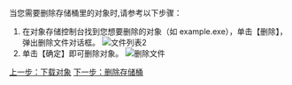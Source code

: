 当您需要删除存储桶里的对象时,请参考以下步骤：  
1. 在对象存储控制台找到您想要删除的对象（如 example.exe），单击【删除】，弹出删除文件对话框。
 ![文件列表2](http://imgcache.tcecqpoc.fsphere.cn/image/mc.qcloudimg.com/static/img/18ed2294f880e3e886fc0159d91a52d4/image.png)
2. 单击【确定】即可删除对象。
![删除文件](http://imgcache.tcecqpoc.fsphere.cn/image/mc.qcloudimg.com/static/img/4cbfb138030c5f141279f1dc1916f16b/image.png)



[上一步：下载对象](/document/product/436/6234)
[下一步：删除存储桶](/document/product/436/6236)
